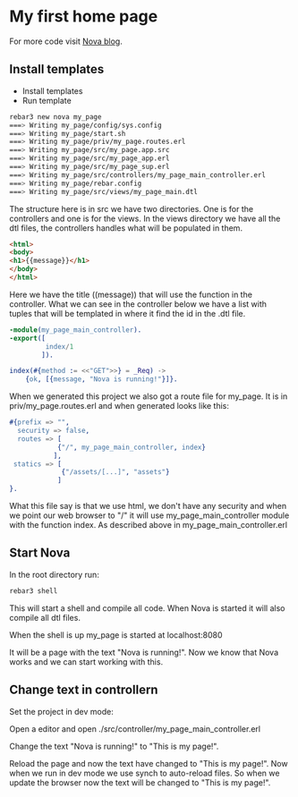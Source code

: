 # My first home page

For more code visit [Nova blog](https://github.com/novaframework/nova_blog).

## Install templates

 * Install templates
 * Run template

```bash
rebar3 new nova my_page
===> Writing my_page/config/sys.config
===> Writing my_page/start.sh
===> Writing my_page/priv/my_page.routes.erl
===> Writing my_page/src/my_page.app.src
===> Writing my_page/src/my_page_app.erl
===> Writing my_page/src/my_page_sup.erl
===> Writing my_page/src/controllers/my_page_main_controller.erl
===> Writing my_page/rebar.config
===> Writing my_page/src/views/my_page_main.dtl
```

The structure here is in src we have two directories. One is for the controllers and one is for the views. In the views directory we have all the dtl files, the controllers handles what will be populated in them.

```html
<html>
<body>
<h1>{{message}}</h1>
</body>
</html>
```

Here we have the title ((message)) that will use the function in the controller. What we can see in the controller below we have a list with tuples that will be templated in where it find the id in the .dtl file.


```erlang
-module(my_page_main_controller).
-export([
         index/1
        ]).

index(#{method := <<"GET">>} = _Req) ->
    {ok, [{message, "Nova is running!"}]}.
```

When we generated this project we also got a route file for my_page. It is in priv/my_page.routes.erl and when generated looks like this:

```erlang
#{prefix => "",
  security => false,
  routes => [
            {"/", my_page_main_controller, index}
           ],
 statics => [
             {"/assets/[...]", "assets"}
            ]
}.
```

What this file say is that we use html, we don't have any security and when we point our web browser to "/" it will use my_page_main_controller module with the function index. As described above in my_page_main_controller.erl

## Start Nova

In the root directory run:

```bash
rebar3 shell
```

This will start a shell and compile all code. When Nova is started it will also compile all dtl files.

When the shell is up my_page is started at localhost:8080

It will be a page with the text "Nova is running!". Now we know that Nova works and we can start working with this.

## Change text in controllern

Set the project in dev mode:


Open a editor and open ./src/controller/my_page_main_controller.erl

Change the text "Nova is running!" to "This is my page!".

Reload the page and now the text have changed to "This is my page!". Now when we run in dev mode we use synch to auto-reload files. So when we update the browser now the text will be changed to "This is my page!".